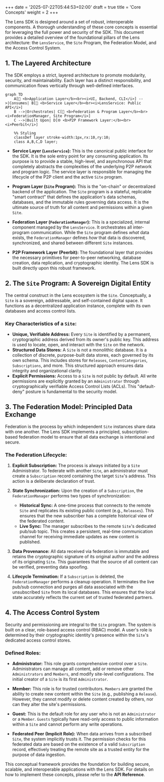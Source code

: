 +++
date = '2025-07-22T05:44:53+02:00'
draft = true
title = 'Core Concepts'
weight = 2
+++

The Lens SDK is designed around a set of robust, interoperable components. A thorough understanding of these core concepts is essential for leveraging the full power and security of the SDK. This document provides a detailed overview of the foundational pillars of the Lens architecture: the `LensService`, the `Site` Program, the Federation Model, and the Access Control System.

## 1. The Layered Architecture

The SDK employs a strict, layered architecture to promote modularity, security, and maintainability. Each layer has a distinct responsibility, and communication flows vertically through well-defined interfaces.

```mermaid
graph TD
    A[📱 <b>Application Layer</b><br><i>UI, Backend, CLI</i>] -->|Consumes| B[🧩 <b>Service Layer</b><br><i>LensService: Public API</i>]
    B -->|Orchestrates| C[🔗 <b>Federation & Program Layer</b><br><i>FederationManager, Site Program</i>]
    C -->|Built Upon| D[🌐 <b>P2P Framework Layer:</b><br><i>Peerbit</i>]

    %% Styling
    classDef layer stroke-width:1px,rx:10,ry:10;
    class A,B,C,D layer;

```

* **Service Layer (`LensService`):** This is the canonical public interface for the SDK. It is the sole entry point for any consuming application. Its purpose is to provide a stable, high-level, and asynchronous API that completely abstracts the complexities of the underlying P2P network and program logic. The service layer is responsible for managing the lifecycle of the P2P client and the active `Site` program.

* **Program Layer (`Site` Program):** This is the "on-chain" or decentralized backend of the application. The `Site` program is a stateful, replicable "smart contract" that defines the application's data schemas, databases, and the immutable rules governing data access. It is the ultimate source of truth for all content and permissions within a given `Site`.

* **Federation Layer (`FederationManager`):** This is a specialized, internal component managed by the `LensService`. It orchestrates all inter-program communication. While the `Site` program defines *what* data exists, the `FederationManager` defines *how* that data is discovered, synchronized, and shared between different `Site` instances.

* **P2P Framework Layer (Peerbit):** The foundational layer that provides the necessary primitives for peer-to-peer networking, database creation, data replication, and cryptographic identity. The Lens SDK is built directly upon this robust framework.

## 2. The `Site` Program: A Sovereign Digital Entity

The central construct in the Lens ecosystem is the `Site`. Conceptually, a `Site` is a sovereign, addressable, and self-contained digital space. It functions as a decentralized application instance, complete with its own databases and access control lists.

### Key Characteristics of a `Site`:

* **Unique, Verifiable Address:** Every `Site` is identified by a permanent, cryptographic address derived from its owner's public key. This address is used to locate, open, and interact with the `Site` on the network.
* **Structured Data Stores:** A `Site` is not a monolithic database. It is a collection of discrete, purpose-built data stores, each governed by its own schema. This includes stores for `Releases`, `ContentCategories`, `Subscriptions`, and more. This structured approach ensures data integrity and organizational clarity.
* **Explicit Permissions:** Access to a `Site` is not public by default. All write permissions are explicitly granted by an `Administrator` through cryptographically verifiable Access Control Lists (ACLs). This "default-deny" posture is fundamental to the security model.

## 3. The Federation Model: Principled Data Exchange

Federation is the process by which independent `Site` instances share data with one another. The Lens SDK implements a principled, subscription-based federation model to ensure that all data exchange is intentional and secure.

### The Federation Lifecycle:

1. **Explicit Subscription:** The process is always initiated by a `Site` Administrator. To federate with another `Site`, an administrator must create a `Subscription` record containing the target `Site`'s address. This action is a deliberate declaration of trust.

2. **State Synchronization:** Upon the creation of a `Subscription`, the `FederationManager` performs two types of synchronization:
    * **Historical Sync:** A one-time process that connects to the remote `Site` and replicates its existing public content (e.g., `Releases`). This ensures that the new subscriber has a complete historical view of the federated content.
    * **Live Sync:** The manager subscribes to the remote `Site`'s dedicated pub/sub topic. This creates a persistent, real-time communication channel for receiving immediate updates as new content is published.

3. **Data Provenance:** All data received via federation is immutable and retains the cryptographic signature of its original author and the address of its originating `Site`. This guarantees that the source of all content can be verified, preventing data spoofing.

4. **Lifecycle Termination:** If a `Subscription` is deleted, the `FederationManager` performs a cleanup operation. It terminates the live pub/sub connection and purges all data associated with the unsubscribed `Site` from its local databases. This ensures that the local state accurately reflects the current set of trusted federated partners.

## 4. The Access Control System

Security and permissioning are integral to the `Site` program. The system is built on a clear, role-based access control (RBAC) model. A user's role is determined by their cryptographic identity's presence within the `Site`'s dedicated access control stores.

### Defined Roles:

* **Administrator:** This role grants comprehensive control over a `Site`. Administrators can manage all content, add or remove other `Administrators` and `Members`, and modify site-level configurations. The initial creator of a `Site` is its first `Administrator`.

* **Member:** This role is for trusted contributors. `Members` are granted the ability to create new content within the `Site` (e.g., publishing a `Release`). However, they cannot modify or delete content created by others, nor can they alter the site's permissions.

* **Guest:** This is the default role for any user who is not an `Administrator` or a `Member`. `Guests` typically have read-only access to public information within a `Site` and cannot perform any write operations.

* **Federated Peer (Implicit Role):** When data arrives from a subscribed `Site`, the system implicitly trusts it. The permission checks for this federated data are based on the existence of a valid `Subscription` record, effectively treating the remote site as a trusted entity for the purpose of data ingestion.

This conceptual framework provides the foundation for building secure, scalable, and interoperable applications with the Lens SDK. For details on how to implement these concepts, please refer to the **API Reference**.